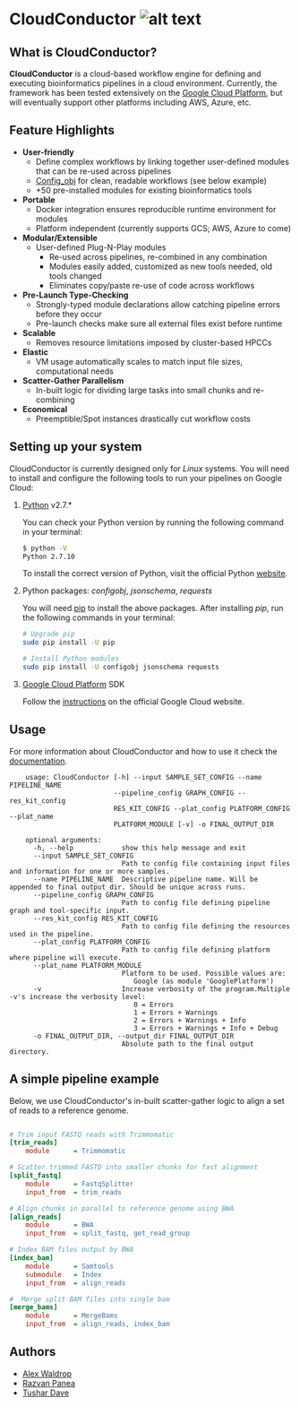 # CloudConductor ![alt text](http://via.placeholder.com/50x50 "Logo Title Text 1")

## What is CloudConductor?

**CloudConductor** is a cloud-based workflow engine for defining and executing bioinformatics pipelines in a cloud environment. 
Currently, the framework has been tested extensively on the [Google Cloud Platform](https://cloud.google.com/), but will eventually support other platforms including AWS, Azure, etc.

## Feature Highlights

  * **User-friendly**
    * Define complex workflows by linking together user-defined modules that can be re-used across pipelines
    * [Config_obj](http://configobj.readthedocs.io/en/latest/configobj.html) for clean, readable workflows (see below example)
    * +50 pre-installed modules for existing bioinformatics tools
  * **Portable**
    * Docker integration ensures reproducible runtime environment for modules    
    * Platform independent (currently supports GCS; AWS, Azure to come)
  * **Modular/Extensible**
    * User-defined Plug-N-Play modules
      * Re-used across pipelines, re-combined in any combination
      * Modules easily added, customized as new tools needed, old tools changed
      * Eliminates copy/paste re-use of code across workflows 
  * **Pre-Launch Type-Checking**
    * Strongly-typed module declarations allow catching pipeline errors before they occur
    * Pre-launch checks make sure all external files exist before runtime
  * **Scalable**
    * Removes resource limitations imposed by cluster-based HPCCs
  * **Elastic**
    * VM usage automatically scales to match input file sizes, computational needs
  * **Scatter-Gather Parallelism**
    * In-built logic for dividing large tasks into small chunks and re-combining
  * **Economical**
    * Preemptible/Spot instances drastically cut workflow costs

## Setting up your system
  
CloudConductor is currently designed only for *Linux* systems. 
You will need to install and configure the following tools to run your pipelines on Google Cloud:  

1. [Python](https://www.python.org/) v2.7.*

    You can check your Python version by running the following command in your terminal:

    ```sh
    $ python -V
    Python 2.7.10
    ```

    To install the correct version of Python, visit the official Python [website](https://www.python.org/downloads/).

2. Python packages: *configobj*, *jsonschema*, *requests*

    You will need [pip](https://packaging.python.org/guides/installing-using-linux-tools/) to install the above packages.
    After installing *pip*, run the following commands in your terminal: 

    ``` sh
    # Upgrade pip
    sudo pip install -U pip
    
    # Install Python modules
    sudo pip install -U configobj jsonschema requests
    ```

3. [Google Cloud Platform](https://cloud.google.com/) SDK

    Follow the [instructions](https://cloud.google.com/sdk/docs/downloads-interactive) on the official Google Cloud website.

## Usage

  For more information about CloudConductor and how to use it check the [documentation](https://google.com).

        usage: CloudConductor [-h] --input SAMPLE_SET_CONFIG --name PIPELINE_NAME
                              --pipeline_config GRAPH_CONFIG --res_kit_config
                              RES_KIT_CONFIG --plat_config PLATFORM_CONFIG --plat_name
                              PLATFORM_MODULE [-v] -o FINAL_OUTPUT_DIR
        
        optional arguments:
          -h, --help            show this help message and exit
          --input SAMPLE_SET_CONFIG
                                Path to config file containing input files and information for one or more samples.
          --name PIPELINE_NAME  Descriptive pipeline name. Will be appended to final output dir. Should be unique across runs.
          --pipeline_config GRAPH_CONFIG
                                Path to config file defining pipeline graph and tool-specific input.
          --res_kit_config RES_KIT_CONFIG
                                Path to config file defining the resources used in the pipeline.
          --plat_config PLATFORM_CONFIG
                                Path to config file defining platform where pipeline will execute.
          --plat_name PLATFORM_MODULE
                                Platform to be used. Possible values are:
                                   Google (as module 'GooglePlatform')
          -v                    Increase verbosity of the program.Multiple -v's increase the verbosity level:
                                   0 = Errors
                                   1 = Errors + Warnings
                                   2 = Errors + Warnings + Info
                                   3 = Errors + Warnings + Info + Debug
          -o FINAL_OUTPUT_DIR, --output_dir FINAL_OUTPUT_DIR
                                Absolute path to the final output directory.
                                
## A simple pipeline example
Below, we use CloudConductor's in-built scatter-gather logic to align a set of reads to a reference genome. 
```ini

# Trim input FASTQ reads with Trimmomatic
[trim_reads]
	module      = Trimmomatic

# Scatter trimmed FASTQ into smaller chunks for fast alignment
[split_fastq]
	module      = FastqSplitter
	input_from  = trim_reads

# Align chunks in parallel to reference genome using BWA
[align_reads]
	module      = BWA
	input_from  = split_fastq, get_read_group

# Index BAM files output by BWA
[index_bam]
	module      = Samtools
	submodule   = Index
	input_from  = align_reads

#  Merge split BAM files into single bam
[merge_bams]
	module      = MergeBams
	input_from  = align_reads, index_bam

```

## Authors

* [Alex Waldrop](https://github.com/alexwaldrop)
* [Razvan Panea](https://github.com/ripanea)
* [Tushar Dave](https://github.com/tushardave26)

